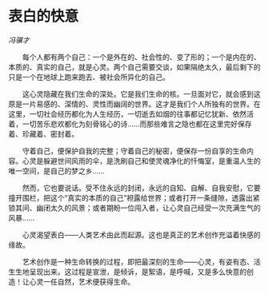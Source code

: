 # 表白的快意

*冯骥才*

　　每个人都有两个自己：一个是外在的、社会性的、变了形的；一个是内在的、本质的、真实的自己，就是心灵。两个自己需要交谈，如果隔绝太久，最后剩下的只是一个在地球上跑来跑去、被社会所异化的自己。

　　这心灵隐藏在我们生命的深处。它是我们生命的核。一旦面对它，就会感到这原是一片易感的、深情的、灵性而幽阔的世界。这才是我们个人所独有的世界。在这里，一切社会经历都化为人生经历，一切逝去如烟的往事都记忆犹新、依然活着，一切苦乐悲欢都化为刻骨铭心的诗……而那些难言之隐也都在这里完好保存着、珍藏着、密封着。

　　守着自己，便保护自我的完整；守着自己的秘密，便保存一份自享的生命内容。心灵是躲避世间风雨的伞，是洗刷自己和使灵魂净化的忏悔室，是重温人生的唯一空间，是自己的梦之乡……

　　然而，它也要说话。受不住永远的封闭，永远的自知、自解、自我安慰，它要撞开围栏，把这个“真实的本质的自己”袒露给世界；或者打开一条缝隙，透露出紧锁其间、幽闭太久的风景；或者期盼一位闯入者，让心灵自己经受一次充满生气的风暴……

　　心灵渴望表白——人类艺术由此而起源。这也是真正的艺术创作充溢着快感的缘故。

　　艺术创作是一种生命转换的过程，即把最深刻的生命——心灵，有姿有态、活生生地呈现出来。这过程是宣泄，是倾诉，是絮语，是呼喊，又是多么快意的创造！让心灵一任自然，艺术便获得生命。